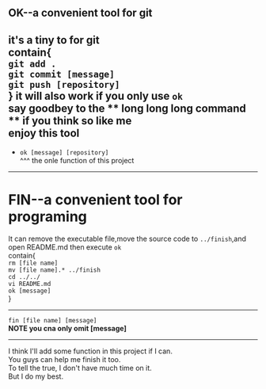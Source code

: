 OK--a convenient tool for git
-----------------------------
it's a tiny to for git  
contain{  
	`git add .`    
	`git commit [message]`    
	`git push [repository]`   
}
it will also  work if you only use `ok`  
say goodbey to the ** long long long command ** if you think so like me  
**enjoy this tool**  
---

* `ok [message] [repository]`  
   ^^^  the onle function of this project  
---    
  
**FIN--a convenient tool for programing**  
=========================================


It can remove the executable file,move the source code to `../finish`,and open README.md then execute `ok`  
contain{  
`rm [file name]`  
`mv [file name].* ../finish`  
`cd ../../`  
`vi README.md`  
`ok [message]`  
}

---

`fin [file name] [message]`  
**NOTE you cna only omit [message]**  

---

I think I'll add some function in this project if I can.  
You guys can help me finish it too.  
To tell the true, I don't have much time on it.  
But I do my best.
